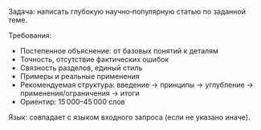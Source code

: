 Задача: написать глубокую научно‑популярную статью по заданной теме.

Требования:
- Постепенное объяснение: от базовых понятий к деталям
- Точность, отсутствие фактических ошибок
- Связность разделов, единый стиль
- Примеры и реальные применения
- Рекомендуемая структура: введение → принципы → углубление → применения/ограничения → итоги
- Ориентир: 15 000–45 000 слов

Язык: совпадает с языком входного запроса (если не указано иначе).
